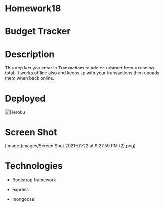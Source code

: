 # Homework18

# Budget Tracker

# Description

This app lets you enter in Transactions to add or subtract from a running total.
It works offline also and keeps up with your transactions then upoads them when back online.

# Deployed 

![Heroku](https://whispering-mesa-83717.herokuapp.com/)

# Screen Shot

 [image](images/Screen Shot 2021-01-22 at 9.27.59 PM (2).png)


# Technologies 

* Bootstrap framework

* express

* mongoose

